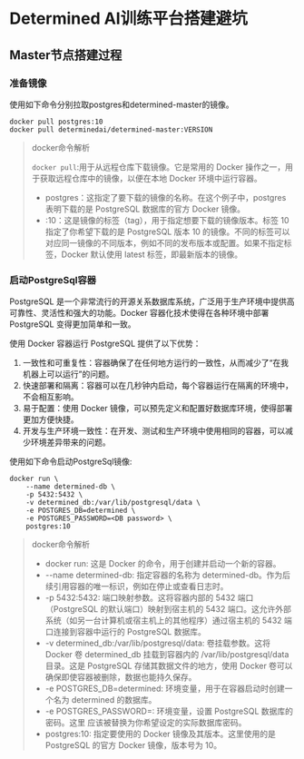 # Determined AI训练平台搭建避坑

## Master节点搭建过程

### 准备镜像
使用如下命令分别拉取postgres和determined-master的镜像。

``` docker
docker pull postgres:10
docker pull determinedai/determined-master:VERSION 
```
> docker命令解析
> 
> `docker pull`:用于从远程仓库下载镜像。它是常用的 Docker 操作之一，用于获取远程仓库中的镜像，以便在本地 Docker 环境中运行容器。
> - postgres：这指定了要下载的镜像的名称。在这个例子中，postgres 表明下载的是 PostgreSQL 数据库的官方 Docker 镜像。
> - :10：这是镜像的标签（tag），用于指定想要下载的镜像版本。标签 10 指定了你希望下载的是 PostgreSQL 版本 10 的镜像。不同的标签可以对应同一镜像的不同版本，例如不同的发布版本或配置。如果不指定标签，Docker 默认使用 latest 标签，即最新版本的镜像。

### 启动PostgreSql容器
PostgreSQL 是一个非常流行的开源关系数据库系统，广泛用于生产环境中提供高可靠性、灵活性和强大的功能。Docker 容器化技术使得在各种环境中部署 PostgreSQL 变得更加简单和一致。

使用 Docker 容器运行 PostgreSQL 提供了以下优势：

1. 一致性和可重复性：容器确保了在任何地方运行的一致性，从而减少了“在我机器上可以运行”的问题。
2. 快速部署和隔离：容器可以在几秒钟内启动，每个容器运行在隔离的环境中，不会相互影响。
3. 易于配置：使用 Docker 镜像，可以预先定义和配置好数据库环境，使得部署更加方便快捷。
4. 开发与生产环境一致性：在开发、测试和生产环境中使用相同的容器，可以减少环境差异带来的问题。

使用如下命令启动PostgreSql镜像:
```
docker run \
    --name determined-db \
    -p 5432:5432 \
    -v determined_db:/var/lib/postgresql/data \
    -e POSTGRES_DB=determined \
    -e POSTGRES_PASSWORD=<DB password> \
    postgres:10
```
> docker命令解析
> - docker run: 这是 Docker 的命令，用于创建并启动一个新的容器。
>  - --name determined-db: 指定容器的名称为 determined-db。作为后续引用容器的唯一标识，例如在停止或查看日志时。
> - -p 5432:5432: 端口映射参数。这将容器内部的 5432 端口（PostgreSQL 的默认端口）映射到宿主机的 5432 端口。这允许外部系统（如另一台计算机或宿主机上的其他程序）通过宿主机的 5432 端口连接到容器中运行的 PostgreSQL 数据库。
> - -v determined_db:/var/lib/postgresql/data: 卷挂载参数。这将 Docker 卷 determined_db 挂载到容器内的 /var/lib/postgresql/data 目录。这是 PostgreSQL 存储其数据文件的地方，使用 Docker 卷可以确保即使容器被删除，数据也能持久保存。
> - -e POSTGRES_DB=determined: 环境变量，用于在容器启动时创建一个名为 determined 的数据库。
> - -e POSTGRES_PASSWORD=<DB password>: 环境变量，设置 PostgreSQL 数据库的密码。这里 <DB password> 应该被替换为你希望设定的实际数据库密码。
> - postgres:10: 指定要使用的 Docker 镜像及其版本。这里使用的是 PostgreSQL 的官方 Docker 镜像，版本号为 10。
